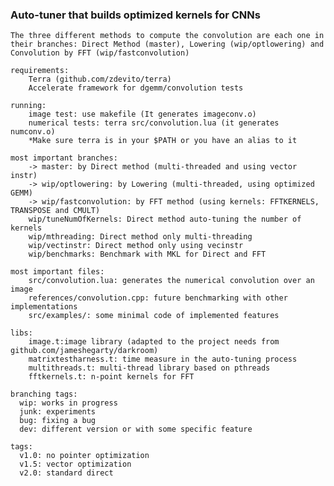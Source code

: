 ### Auto-tuner that builds optimized kernels for CNNs ###        
    The three different methods to compute the convolution are each one in their branches: Direct Method (master), Lowering (wip/optlowering) and Convolution by FFT (wip/fastconvolution)

    requirements:
        Terra (github.com/zdevito/terra)
        Accelerate framework for dgemm/convolution tests
    
    running:
        image test: use makefile (It generates imageconv.o)
        numerical tests: terra src/convolution.lua (it generates numconv.o)
        *Make sure terra is in your $PATH or you have an alias to it

    most important branches: 
        -> master: by Direct method (multi-threaded and using vector instr)
        -> wip/optlowering: by Lowering (multi-threaded, using optimized GEMM)
        -> wip/fastconvolution: by FFT method (using kernels: FFTKERNELS, TRANSPOSE and CMULT)
        wip/tuneNumOfKernels: Direct method auto-tuning the number of kernels
        wip/mthreading: Direct method only multi-threading
        wip/vectinstr: Direct method only using vecinstr
        wip/benchmarks: Benchmark with MKL for Direct and FFT
        
    most important files: 
        src/convolution.lua: generates the numerical convolution over an image
        references/convolution.cpp: future benchmarking with other implementations
        src/examples/: some minimal code of implemented features

    libs:  
        image.t:image library (adapted to the project needs from github.com/jameshegarty/darkroom)
        matrixtestharness.t: time measure in the auto-tuning process
        multithreads.t: multi-thread library based on pthreads
        fftkernels.t: n-point kernels for FFT

    branching tags:
      wip: works in progress
      junk: experiments
      bug: fixing a bug
      dev: different version or with some specific feature
    
    tags:
      v1.0: no pointer optimization
      v1.5: vector optimization
      v2.0: standard direct